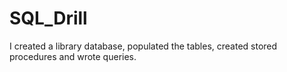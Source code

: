 # SQL_Drill
I created a library database, populated the tables, created stored procedures and wrote queries.
